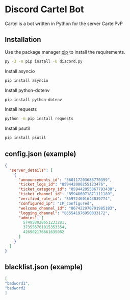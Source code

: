 # Discord Cartel Bot

Cartel is a bot written in Python for the server CartelPvP

## Installation

Use the package manager [pip](https://pip.pypa.io/en/stable/) to install the requirements.

```bash
py -3 -m pip install -U discord.py
```

Install asyncio
```bash
pip install asyncio
```

Install python-dotenv
```bash
pip install python-dotenv
```

Install requests
```bash
python -m pip install requests
```

Install psutil
```bash
pip install psutil
```

## config.json (example)

```json
{
  "server_details": [
    {
      "announcements_id": "860117203683770399",
      "ticket_logs_id": "859442000255123476",
      "ticket_category_id": "859442055867793438",
      "ticket_channel_id": "859486071871111189",
      "verified_role_id": "859724691643039774",
      "configured_ip": "IP_configured",
      "welcome_channel_id": "867422970791985183",
      "logging_channel": "865541976950833172",
      "admins": [
        574958028651233281,
        373556761015353354,
        426902176661635082
      ]
    }
  ]
}
```

## blacklist.json (example)


```json
[
"badword1",
"badword2
]
